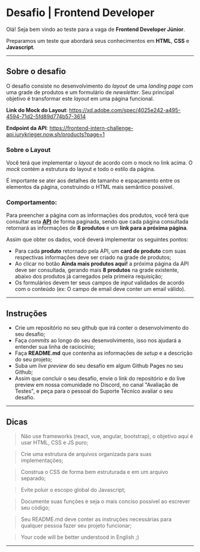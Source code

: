 # Desafio | Frontend Developer

Olá! Seja bem vindo ao teste para a vaga de **Frontend Developer Júnior**.

Preparamos um teste que abordará seus conhecimentos em **HTML**, **CSS** e **Javascript**.

---

## Sobre o desafio

O desafio consiste no desenvolvimento do *layout* de uma *landing page* com uma grade de produtos e um formulário de *newsletter*. Seu principal objetivo é transformar este *layout* em uma página funcional.

**Link do Mock do Layout**: https://xd.adobe.com/spec/4025e242-a495-4594-71d2-5fd89d774b57-3614

**Endpoint da API**: https://frontend-intern-challenge-api.iurykrieger.now.sh/products?page=1

### Sobre o Layout

Você terá que implementar o *layout* de acordo com o mock no link acima. O *mock* contém a estrutura do layout e todo o estilo da página.

É importante se ater aos detalhes de tamanho e espaçamento entre os elementos da página, construindo o HTML mais semântico possível.

### Comportamento:

Para preencher a página com as informações dos produtos, você terá que consultar esta **[API](https://frontend-intern-challenge-api.iurykrieger.now.sh/products?page=1)** de forma paginada, sendo que cada página consultada retornará as informações de **8 produtos** e um **link para a próxima página**.

Assim que obter os dados, você deverá implementar os seguintes pontos:

- Para cada **produto** retornado pela API, um **card de produto** com suas respectivas informações deve ser criado na grade de produtos;
- Ao clicar no botão **Ainda mais produtos aqui!** a próxima página da API deve ser consultada, gerando mais **8 produtos** na grade existente, abaixo dos produtos já carregados pela primeira requisição;
- Os formulários devem ter seus campos de *input* validados de acordo com o conteúdo (ex: O campo de email deve conter um email válido).

---

## Instruções

- Crie um repositório no seu github que irá conter o desenvolvimento do seu desafio;
- Faça *commits* ao longo do seu desenvolvimento, isso nos ajudará a entender sua linha de raciocínio;
- Faça **README.md** que contenha as informações de *setup* e a descrição do seu projeto;
- Suba um *live preview* do seu desafio em algum Github Pages no seu Github;
- Assim que concluir o seu desafio, envie o link do repositório e do live preview em nossa comunidade no Discord, no canal "Avaliação de Testes", e peça para o pessoal do Suporte Técnico avaliar o seu desafio.

---

## Dicas
> Não use frameworks (react, vue, angular, bootstrap), o objetivo aqui é usar HTML, CSS e JS puro;

> Crie uma estrutura de arquivos organizada para suas implementações;

> Construa o CSS de forma bem estruturada e em um arquivo separado;

> Evite poluir o escopo global do Javascript;

> Documente suas funções e seja o mais conciso possível ao escrever seu código;

> Seu README.md deve conter as instruções necessárias para qualquer pessoa fazer seu projeto funcionar;

> Your code will be better understood in English ;)

---
